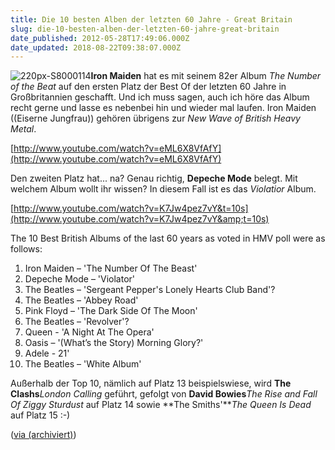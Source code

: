 ```yaml
---
title: Die 10 besten Alben der letzten 60 Jahre - Great Britain
slug: die-10-besten-alben-der-letzten-60-jahre-great-britain
date_published: 2012-05-28T17:49:06.000Z
date_updated: 2018-08-22T09:38:07.000Z
---
```


![220px-S8000114](//thafaker.de/wp-content/uploads/2012/05/220px-S8000114-150x150.jpg)**Iron Maiden** hat es mit seinem 82er Album *The Number of the Beat* auf den ersten Platz der Best Of der letzten 60 Jahre in Großbritannien geschafft. Und ich muss sagen, auch ich höre das Album recht gerne und lasse es nebenbei hin und wieder mal laufen. Iron Maiden ((Eiserne Jungfrau)) gehören übrigens zur *New Wave of British Heavy Metal*. 

[http://www.youtube.com/watch?v=eML6X8VfAfY](http://www.youtube.com/watch?v=eML6X8VfAfY)

Den zweiten Platz hat... na? Genau richtig, **Depeche Mode** belegt. Mit welchem Album wollt ihr wissen? In diesem Fall ist es das *Violatior* Album.

[http://www.youtube.com/watch?v=K7Jw4pez7vY&t=10s](http://www.youtube.com/watch?v=K7Jw4pez7vY&amp;t=10s)

The 10 Best British Albums of the last 60 years as voted in HMV poll were as follows:

1. Iron Maiden – 'The Number Of The Beast'
2. Depeche Mode – 'Violator'
3. The Beatles – 'Sergeant Pepper's Lonely Hearts Club Band'?
4. The Beatles – 'Abbey Road'
5. Pink Floyd – 'The Dark Side Of The Moon'
6. The Beatles – 'Revolver'?
7. Queen - 'A Night At The Opera'
8. Oasis – '(What’s the Story) Morning Glory?'
9. Adele - 21'
10. The Beatles – 'White Album'

Außerhalb der Top 10, nämlich auf Platz 13 beispielswiese, wird **The Clashs***London Calling* geführt, gefolgt von **David Bowies***The Rise and Fall Of Ziggy Sturdust* auf Platz 14 sowie **The Smiths'***The Queen Is Dead* auf Platz 15 :-)

([via (archiviert)](http://web.archive.org/web/20160424081012/http://www.nme.com/news/iron-maiden/64013))
